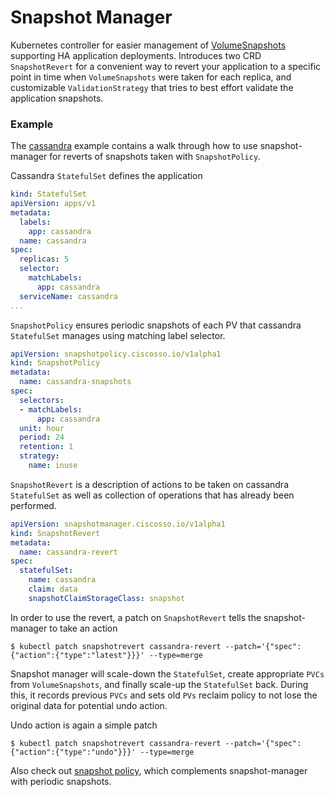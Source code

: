 Snapshot Manager
=

Kubernetes controller for easier management of [VolumeSnapshots](https://kubernetes.io/docs/concepts/storage/volume-snapshots/)
supporting HA application deployments. Introduces two CRD `SnapshotRevert` for 
a convenient way to revert your application to a specific point in time when 
`VolumeSnapshots` were taken for each replica, and customizable `ValidationStrategy` 
that tries to best effort validate the application snapshots.

### Example

The [cassandra](/tests/cassandra/deployment/) example contains a walk through 
how to use snapshot-manager for reverts of snapshots taken with `SnapshotPolicy`.

Cassandra `StatefulSet` defines the application
```yaml
kind: StatefulSet
apiVersion: apps/v1
metadata:
  labels:
    app: cassandra
  name: cassandra
spec:
  replicas: 5
  selector:
    matchLabels:
      app: cassandra
  serviceName: cassandra
...
```

`SnapshotPolicy` ensures periodic snapshots of each PV that cassandra `StatefulSet` manages using matching label selector.
```yaml
apiVersion: snapshotpolicy.ciscosso.io/v1alpha1
kind: SnapshotPolicy
metadata:
  name: cassandra-snapshots
spec:
  selectors:
  - matchLabels:
      app: cassandra
  unit: hour
  period: 24
  retention: 1
  strategy:
    name: inuse
```

`SnapshotRevert` is a description of actions to be taken on cassandra `StatefulSet`
as well as collection of operations that has already been performed.
```yaml
apiVersion: snapshotmanager.ciscosso.io/v1alpha1
kind: SnapshotRevert 
metadata:
  name: cassandra-revert
spec:
  statefulSet:
    name: cassandra
    claim: data
    snapshotClaimStorageClass: snapshot
```

In order to use the revert, a patch on `SnapshotRevert` tells the snapshot-manager
to take an action
```
$ kubectl patch snapshotrevert cassandra-revert --patch='{"spec":{"action":{"type":"latest"}}}' --type=merge
```

Snapshot manager will scale-down the `StatefulSet`, create appropriate `PVCs` from 
`VolumeSnapshots`, and finally scale-up the `StatefulSet` back. During this, it records
previous `PVCs` and sets old `PVs` reclaim policy to not lose the original data for
potential undo action.

Undo action is again a simple patch
```
$ kubectl patch snapshotrevert cassandra-revert --patch='{"spec":{"action":{"type":"undo"}}}' --type=merge
```

Also check out [snapshot policy](https://github.com/cisco-sso/snapshotpolicy/),
which complements snapshot-manager with periodic snapshots.
